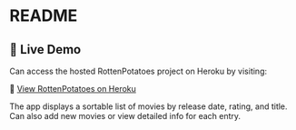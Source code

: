 # README

## 🚀 Live Demo

Can access the hosted RottenPotatoes project on Heroku by visiting:

🔗 [View RottenPotatoes on Heroku](https://young-ridge-84060-b10c6fef2509.herokuapp.com/movies?sort_by=release_date)

The app displays a sortable list of movies by release date, rating, and title. Can also add new movies or view detailed info for each entry.
